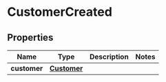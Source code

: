 # CustomerCreated

## Properties
Name | Type | Description | Notes
------------ | ------------- | ------------- | -------------
**customer** | [**Customer**](Customer.md) |  | 
